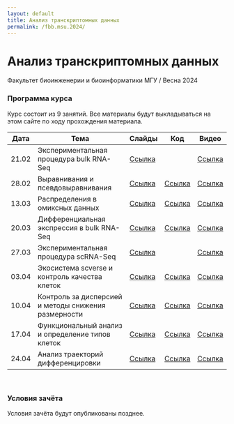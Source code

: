 ```yaml
---
layout: default
title: Анализ транскриптомных данных
permalink: /fbb.msu.2024/
---
```

# **Анализ транскриптомных данных**
Факультет биоинженерии и биоинформатики МГУ / Весна 2024

### Программа курса
Курс состоит из 9 занятий. Все материалы будут выкладываться на этом сайте по ходу прохождения материала.

|Дата|Тема|Слайды|Код|Видео|
|-|-|-|-|-|
|21.02|Экспериментальная процедура bulk RNA-Seq|[Ссылка](https://docs.google.com/presentation/d/1PyPVy2jyY_x2UiCU6pOpYv7nH0Q8xmotHK1E8VkYACo/edit?usp=sharing)||[Ссылка](https://www.youtube.com/watch?v=CDrHh2BFB5k)|
|28.02|Выравнивания и псевдовыравнивания|[Ссылка](https://docs.google.com/presentation/d/1iQQOGIyirT9STQAqK_aIJKPTBXK-zk-IluZ91i_uzFs/edit?usp=sharing)|[Ссылка](https://colab.research.google.com/drive/1FsovdBxy11x1NK9WMuguSEYuFVva2sWL?usp=sharing)|[Ссылка](https://www.youtube.com/watch?v=mZo75tbcRv4)|
|13.03|Распределения в омиксных данных|[Ссылка]()|[Ссылка]()|[Ссылка]()|
|20.03|Дифференциальная экспрессия в bulk RNA-Seq|[Ссылка]()|[Ссылка]()|[Ссылка]()|
|27.03|Экспериментальная процедура scRNA-Seq|[Ссылка]()||[Ссылка]()|
|03.04|Экосистема scverse и контроль качества клеток|[Ссылка]()|[Ссылка]()|[Ссылка]()|
|10.04|Контроль за дисперсией и методы снижения размерности|[Ссылка]()|[Ссылка]()|[Ссылка]()|
|17.04|Функциональный анализ и определение типов клеток|[Ссылка]()|[Ссылка]()|[Ссылка]()|
|24.04|Анализ траекторий дифференцировки|[Ссылка]()|[Ссылка]()|[Ссылка]()|

<br>

### Условия зачёта
Условия зачёта будут опубликованы позднее.
